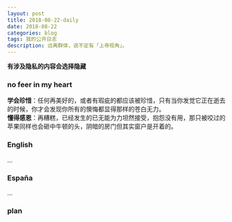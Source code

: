```yaml
---
layout: post
title: 2018-08-22-daily
date: 2018-08-22
categories: blog
tags: 我的公开日志
description: 远离群体，说不定有「上帝视角」。
---
```

**有涉及隐私的内容会选择隐藏**

### no feer in my heart
**学会珍惜**：任何再美好的，或者有瑕疵的都应该被珍惜，只有当你发觉它正在逝去的时候，你才会发现你所有的懊悔都显得那样的苍白无力。  
**懂得感恩**：再糟糕，已经发生的已无能为力坦然接受，抱怨没有用，那只被咬过的苹果同样也会砸中牛顿的头，阴暗的房门但其实窗户是开着的。  

### English
...
 
### España
...

### plan
<!--  -->
<!--  -->
<!-- 目标 -->
<!-- 跑步 -->
<!-- 每天刷三次牙 -->
<!-- 注意午休 -->
<!-- 学会利用自己的个人网站来约束自己 -->
<!-- 不要忘记自己的初心 -->
<!-- 绝对自信的身材 -->
<!-- 无与伦比的x技巧 -->
<!-- 绝对的经济自由 -->
